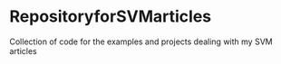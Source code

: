 # RepositoryforSVMarticles
Collection of code for the examples and projects dealing with my SVM articles
